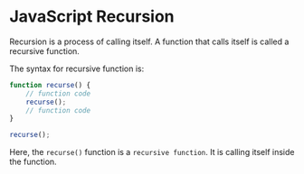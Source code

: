 # JavaScript Recursion

Recursion is a process of calling itself. A function that calls itself is called a recursive function.

The syntax for recursive function is:
```js
function recurse() {
    // function code
    recurse();
    // function code
}

recurse();
```
Here, the `recurse()` function is a `recursive function`. It is calling itself inside the function.